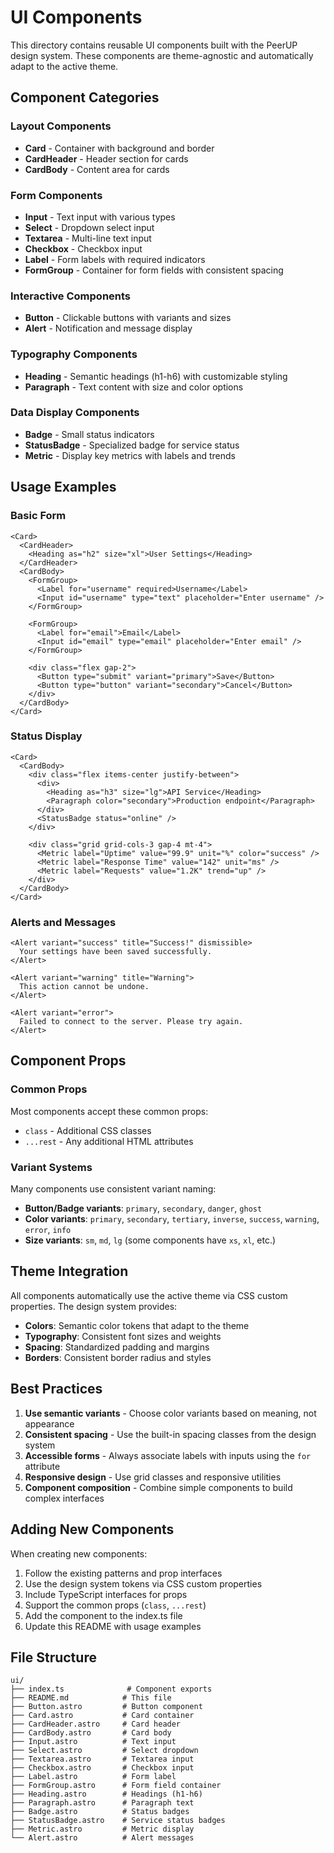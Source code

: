 # UI Components

This directory contains reusable UI components built with the PeerUP design system. These components are theme-agnostic and automatically adapt to the active theme.

## Component Categories

### Layout Components
- **Card** - Container with background and border
- **CardHeader** - Header section for cards
- **CardBody** - Content area for cards

### Form Components
- **Input** - Text input with various types
- **Select** - Dropdown select input
- **Textarea** - Multi-line text input
- **Checkbox** - Checkbox input
- **Label** - Form labels with required indicators
- **FormGroup** - Container for form fields with consistent spacing

### Interactive Components
- **Button** - Clickable buttons with variants and sizes
- **Alert** - Notification and message display

### Typography Components
- **Heading** - Semantic headings (h1-h6) with customizable styling
- **Paragraph** - Text content with size and color options

### Data Display Components
- **Badge** - Small status indicators
- **StatusBadge** - Specialized badge for service status
- **Metric** - Display key metrics with labels and trends

## Usage Examples

### Basic Form
```astro
<Card>
  <CardHeader>
    <Heading as="h2" size="xl">User Settings</Heading>
  </CardHeader>
  <CardBody>
    <FormGroup>
      <Label for="username" required>Username</Label>
      <Input id="username" type="text" placeholder="Enter username" />
    </FormGroup>
    
    <FormGroup>
      <Label for="email">Email</Label>
      <Input id="email" type="email" placeholder="Enter email" />
    </FormGroup>
    
    <div class="flex gap-2">
      <Button type="submit" variant="primary">Save</Button>
      <Button type="button" variant="secondary">Cancel</Button>
    </div>
  </CardBody>
</Card>
```

### Status Display
```astro
<Card>
  <CardBody>
    <div class="flex items-center justify-between">
      <div>
        <Heading as="h3" size="lg">API Service</Heading>
        <Paragraph color="secondary">Production endpoint</Paragraph>
      </div>
      <StatusBadge status="online" />
    </div>
    
    <div class="grid grid-cols-3 gap-4 mt-4">
      <Metric label="Uptime" value="99.9" unit="%" color="success" />
      <Metric label="Response Time" value="142" unit="ms" />
      <Metric label="Requests" value="1.2K" trend="up" />
    </div>
  </CardBody>
</Card>
```

### Alerts and Messages
```astro
<Alert variant="success" title="Success!" dismissible>
  Your settings have been saved successfully.
</Alert>

<Alert variant="warning" title="Warning">
  This action cannot be undone.
</Alert>

<Alert variant="error">
  Failed to connect to the server. Please try again.
</Alert>
```

## Component Props

### Common Props
Most components accept these common props:
- `class` - Additional CSS classes
- `...rest` - Any additional HTML attributes

### Variant Systems
Many components use consistent variant naming:
- **Button/Badge variants**: `primary`, `secondary`, `danger`, `ghost`
- **Color variants**: `primary`, `secondary`, `tertiary`, `inverse`, `success`, `warning`, `error`, `info`
- **Size variants**: `sm`, `md`, `lg` (some components have `xs`, `xl`, etc.)

## Theme Integration

All components automatically use the active theme via CSS custom properties. The design system provides:

- **Colors**: Semantic color tokens that adapt to the theme
- **Typography**: Consistent font sizes and weights
- **Spacing**: Standardized padding and margins
- **Borders**: Consistent border radius and styles

## Best Practices

1. **Use semantic variants** - Choose color variants based on meaning, not appearance
2. **Consistent spacing** - Use the built-in spacing classes from the design system
3. **Accessible forms** - Always associate labels with inputs using the `for` attribute
4. **Responsive design** - Use grid classes and responsive utilities
5. **Component composition** - Combine simple components to build complex interfaces

## Adding New Components

When creating new components:

1. Follow the existing patterns and prop interfaces
2. Use the design system tokens via CSS custom properties
3. Include TypeScript interfaces for props
4. Support the common props (`class`, `...rest`)
5. Add the component to the index.ts file
6. Update this README with usage examples

## File Structure

```
ui/
├── index.ts              # Component exports
├── README.md            # This file
├── Button.astro         # Button component
├── Card.astro           # Card container
├── CardHeader.astro     # Card header
├── CardBody.astro       # Card body
├── Input.astro          # Text input
├── Select.astro         # Select dropdown
├── Textarea.astro       # Textarea input
├── Checkbox.astro       # Checkbox input
├── Label.astro          # Form label
├── FormGroup.astro      # Form field container
├── Heading.astro        # Headings (h1-h6)
├── Paragraph.astro      # Paragraph text
├── Badge.astro          # Status badges
├── StatusBadge.astro    # Service status badges
├── Metric.astro         # Metric display
└── Alert.astro          # Alert messages
```

